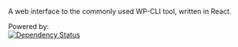A web interface to the commonly used WP-CLI tool, written in React.

Powered by:
<br />
<a href="https://david-dm.org/react-boilerplate/react-boilerplate">
    <img src="https://david-dm.org/react-boilerplate/react-boilerplate.svg" alt="Dependency Status" />
  </a>